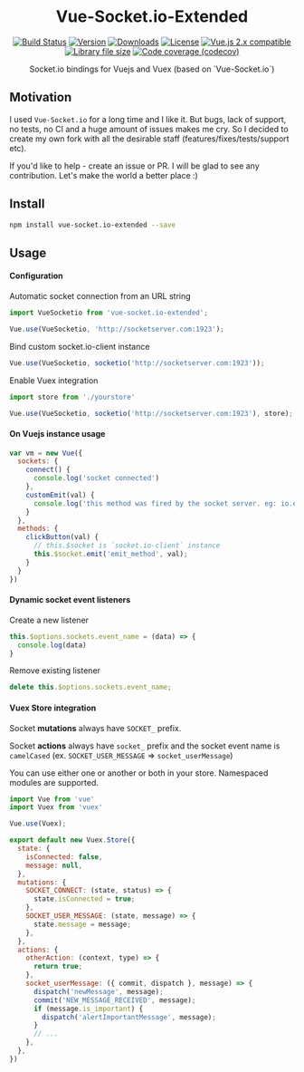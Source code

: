 <h1 align="center" style="text-align:center">Vue-Socket.io-Extended</h1>

<p align="center">
  <a href="https://circleci.com/gh/probil/vue-socket.io-extended/tree/master"><img src="https://img.shields.io/circleci/project/probil/vue-socket.io-extended/master.svg" alt="Build Status"></a>
  <a href="https://www.npmjs.com/package/vue-socket.io-extended"><img src="https://img.shields.io/npm/v/vue-socket.io-extended.svg" alt="Version"></a>
  <a href="https://www.npmjs.com/package/vue-socket.io-extended"><img src="https://img.shields.io/npm/dt/vue-socket.io-extended.svg" alt="Downloads"></a>
  <a href="https://www.npmjs.com/package/vue-socket.io-extended"><img src="https://img.shields.io/npm/l/vue-socket.io-extended.svg" alt="License"></a>
  <a href="https://vuejs.org/"><img src="https://img.shields.io/badge/Vue-2.x-brightgreen.svg" alt="Vue.js 2.x compatible"></a>
  <a href="https://raw.githubusercontent.com/probil/vue-socket.io-extended/master/dist/vue-socket.io-ext.min.js"><img src="https://img.shields.io/github/size/probil/vue-socket.io-extended/dist/vue-socket.io-ext.min.js.svg" alt="Library file size"></a>
  <a href="https://codecov.io/gh/probil/vue-socket.io-extended"><img src="https://img.shields.io/codecov/c/github/probil/vue-socket.io-extended/master.svg" alt="Code coverage (codecov)"></a>
</p>

<p align="center">
  Socket.io bindings for Vuejs and Vuex (based on `Vue-Socket.io`)
</p>

## Motivation

I used `Vue-Socket.io` for a long time and I like it. But bugs, lack of support, no tests, no CI and a huge amount of issues makes me cry. So I decided to create my own fork with all the desirable staff (features/fixes/tests/support etc). 

If you'd like to help - create an issue or PR. I will be glad to see any contribution.  Let's make the world a better place :)

## Install

``` bash
npm install vue-socket.io-extended --save
```

## Usage
#### Configuration
Automatic socket connection from an URL string
``` js
import VueSocketio from 'vue-socket.io-extended';

Vue.use(VueSocketio, 'http://socketserver.com:1923');
```

Bind custom socket.io-client instance
``` js
Vue.use(VueSocketio, socketio('http://socketserver.com:1923'));
```

Enable Vuex integration
``` js
import store from './yourstore'

Vue.use(VueSocketio, socketio('http://socketserver.com:1923'), store);
```

#### On Vuejs instance usage
``` js
var vm = new Vue({
  sockets: {
    connect() {
      console.log('socket connected')
    },
    customEmit(val) {
      console.log('this method was fired by the socket server. eg: io.emit("customEmit", data)')
    }
  },
  methods: {
    clickButton(val) {
      // this.$socket is `socket.io-client` instance
      this.$socket.emit('emit_method', val);
    }
  }
})
```

#### Dynamic socket event listeners
Create a new listener
``` js
this.$options.sockets.event_name = (data) => {
  console.log(data)
}
```
Remove existing listener
``` js
delete this.$options.sockets.event_name;
```

#### Vuex Store integration

Socket **mutations** always have `SOCKET_` prefix.

Socket **actions** always have `socket_` prefix and the socket event name is `camelCased` (ex. `SOCKET_USER_MESSAGE` => `socket_userMessage`) 

You can use either one or another or both in your store. Namespaced modules are supported.

``` js
import Vue from 'vue'
import Vuex from 'vuex'

Vue.use(Vuex);

export default new Vuex.Store({
  state: {
    isConnected: false,
    message: null,
  },
  mutations: {
    SOCKET_CONNECT: (state, status) => {
      state.isConnected = true;
    },
    SOCKET_USER_MESSAGE: (state, message) => {
      state.message = message;
    },
  },
  actions: {
    otherAction: (context, type) => {
      return true;
    },
    socket_userMessage: ({ commit, dispatch }, message) => {
      dispatch('newMessage', message);
      commit('NEW_MESSAGE_RECEIVED', message);
      if (message.is_important) {
        dispatch('alertImportantMessage', message);
      }
      // ...
    },
  },
})
```
